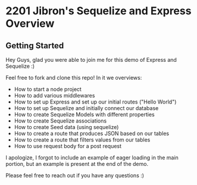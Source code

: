 # 2201 Jibron's Sequelize and Express Overview

## Getting Started

Hey Guys, glad you were able to join me for this demo of Express and Sequelize :)

Feel free to fork and clone this repo! In it we overviews:

* How to start a node project
* How to add various middlewares
* How to set up Express and set up our initial routes ("Hello World")
* How to set up Sequelize and initially connect our database
* How to create Sequelize Models with different properties
* How to create Sequelize associations
* How to create Seed data (using sequelize)
* How to create a route that produces JSON based on our tables
* How to create a route that filters values from our tables
* How to use request body for a post request

I apologize, I forgot to include an example of eager loading in the main portion, but an example is present at the end of the demo.

Please feel free to reach out if you have any questions :)

